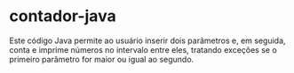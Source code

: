 # contador-java
Este código Java permite ao usuário inserir dois parâmetros e, em seguida, conta e imprime números no intervalo entre eles, tratando exceções se o primeiro parâmetro for maior ou igual ao segundo.

